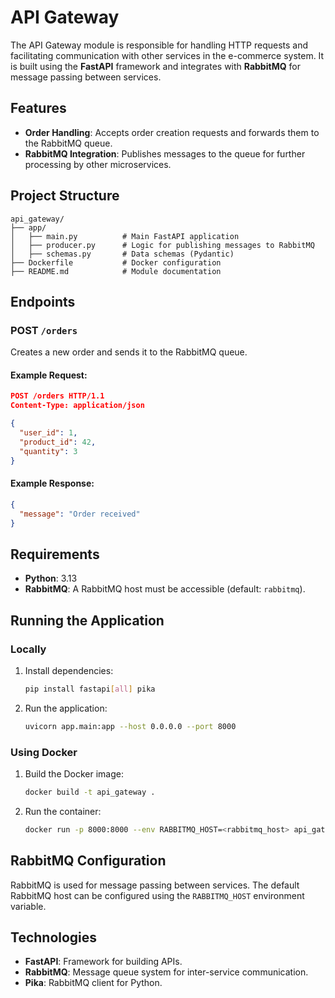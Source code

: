 # API Gateway

The API Gateway module is responsible for handling HTTP requests and facilitating communication with other services in the e-commerce system. It is built using the **FastAPI** framework and integrates with **RabbitMQ** for message passing between services.

## Features

- **Order Handling**: Accepts order creation requests and forwards them to the RabbitMQ queue.
- **RabbitMQ Integration**: Publishes messages to the queue for further processing by other microservices.

## Project Structure

```
api_gateway/
├── app/
│   ├── main.py          # Main FastAPI application
│   ├── producer.py      # Logic for publishing messages to RabbitMQ
│   ├── schemas.py       # Data schemas (Pydantic)
├── Dockerfile           # Docker configuration
├── README.md            # Module documentation
```

## Endpoints

### POST `/orders`

Creates a new order and sends it to the RabbitMQ queue.

#### Example Request:
```json
POST /orders HTTP/1.1
Content-Type: application/json

{
  "user_id": 1,
  "product_id": 42,
  "quantity": 3
}
```

#### Example Response:
```json
{
  "message": "Order received"
}
```

## Requirements

- **Python**: 3.13
- **RabbitMQ**: A RabbitMQ host must be accessible (default: `rabbitmq`).

## Running the Application

### Locally
1. Install dependencies:
   ```bash
   pip install fastapi[all] pika
   ```
2. Run the application:
   ```bash
   uvicorn app.main:app --host 0.0.0.0 --port 8000
   ```

### Using Docker
1. Build the Docker image:
   ```bash
   docker build -t api_gateway .
   ```
2. Run the container:
   ```bash
   docker run -p 8000:8000 --env RABBITMQ_HOST=<rabbitmq_host> api_gateway
   ```

## RabbitMQ Configuration

RabbitMQ is used for message passing between services. The default RabbitMQ host can be configured using the `RABBITMQ_HOST` environment variable.

## Technologies

- **FastAPI**: Framework for building APIs.
- **RabbitMQ**: Message queue system for inter-service communication.
- **Pika**: RabbitMQ client for Python.
